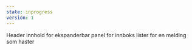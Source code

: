 ```yaml
---
state: inprogress
version: 1
---
```


Header innhold for ekspanderbar panel for innboks lister for en melding som haster
